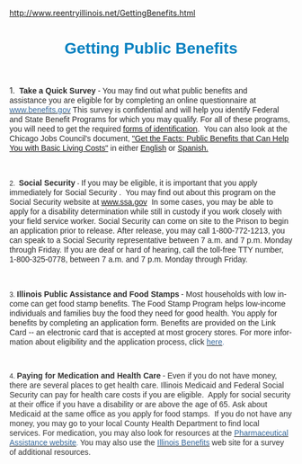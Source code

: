 http://www.reentryillinois.net/GettingBenefits.html
<H1 style="TEXT-ALIGN: center"><SPAN style="FONT-FAMILY: Arial,Helvetica,sans-serif; COLOR: rgb(0,128,192)">Getting Public Benefits<BR></SPAN></H1>
<P></P>
<P><BR></P>
<P></P>
<P>1.&nbsp;<SPAN style="FONT-SIZE: 12px; FONT-FAMILY: Arial; COLOR: rgb(41,41,41); LINE-HEIGHT: 15px"><SPAN style="FONT-SIZE: 9pt; FONT-FAMILY: Arial; COLOR: rgb(41,41,41)"><SPAN style="FONT-SIZE: 14px; FONT-WEIGHT: bold; LINE-HEIGHT: 17px"> </SPAN><SPAN style="FONT-SIZE: 9pt; FONT-FAMILY: Arial; COLOR: rgb(41,41,41)" target="_blank"><SPAN style="FONT-SIZE: 14px; FONT-FAMILY: Arial,Helvetica,sans-serif; LINE-HEIGHT: 17px"><SPAN style="FONT-WEIGHT: bold">Take a Quick Survey </SPAN>- You may find out what public benefits and assistance&nbsp;you are eligible for by completing an online questionnaire at </SPAN><A href="http://www.govbenefits.gov/govbenefits_en.portal?_nfpb=true&amp;_pageLabel=gbcc_page_questionnaire" target=_blank><SPAN style="FONT-SIZE: 14px; FONT-FAMILY: Arial,Helvetica,sans-serif; LINE-HEIGHT: 17px"><SPAN class=WEBON_COLOR style="COLOR: rgb(51,102,153)">www.benefits.gov</SPAN></SPAN></A></SPAN><SPAN style="FONT-SIZE: 14px; FONT-FAMILY: Arial,Helvetica,sans-serif; LINE-HEIGHT: 17px"> This survey is confidential and will help you identify Federal and State Benefit Programs for which you may qualify.&nbsp;For all of these programs, you will need to get the required <A href="EstablishingIdentity.html">forms of </A></SPAN><SPAN style="FONT-SIZE: 14px; FONT-FAMILY: Arial,Helvetica,sans-serif; LINE-HEIGHT: 17px"><SPAN class=WEBON_COLOR style="COLOR: rgb(51,102,153)"><A href="EstablishingIdentity.html">identification</A></SPAN></SPAN><SPAN style="FONT-SIZE: 14px; FONT-FAMILY: Arial,Helvetica,sans-serif; LINE-HEIGHT: 17px">.<SPAN style="FONT-WEIGHT: bold">&nbsp; <SPAN style="FONT-WEIGHT: normal">You can also look at the Chicago Jobs Council's document,&nbsp;<A href="http://cjc.net/resources/publications/get-the-facts-public-benefits-that-can-help-you-with-basic-living-costs/">"Get the Facts: Public Benefits that Can Help You with Basic Living Costs"</A>&nbsp;in either <SPAN class=WEBON_COLOR style="COLOR: rgb(51,102,153)"><A href="http://cjc.net/wp-content/uploads/2011/03/GetTheFacts-EN07-F.pdf" target=_blank>English</A></SPAN><SPAN class=WEBON_COLOR style="COLOR: rgb(51,102,153)"> </SPAN>or <SPAN class=WEBON_COLOR style="COLOR: rgb(51,102,153)"><A href="http://cjc.net/wp-content/uploads/2011/03/GetTheFacts-SP_07-F.pdf" target=_blank>Spanish.</A></SPAN></SPAN></SPAN></SPAN></SPAN></SPAN></P>
<P><SPAN style="FONT-SIZE: 12px; FONT-FAMILY: Arial; COLOR: rgb(41,41,41); LINE-HEIGHT: 15px"><SPAN style="FONT-SIZE: 9pt; FONT-FAMILY: Arial; COLOR: rgb(41,41,41)"><SPAN style="FONT-SIZE: 14px; FONT-FAMILY: Arial,Helvetica,sans-serif; LINE-HEIGHT: 17px"><SPAN style="FONT-WEIGHT: bold"><SPAN style="FONT-WEIGHT: normal"><SPAN class=WEBON_COLOR style="COLOR: rgb(51,102,153)"><A href="http://cjc.net/wp-content/uploads/2011/03/GetTheFacts-SP_07-F.pdf" target=_blank><BR></A></SPAN></SPAN></SPAN></SPAN></SPAN></SPAN></P>
<P></P>
<P><SPAN style="FONT-SIZE: 12px; FONT-FAMILY: Arial; COLOR: rgb(41,41,41); MARGIN: 0in 0in 0pt; LINE-HEIGHT: 15px">2.&nbsp; <SPAN style="FONT-WEIGHT: bold"><SPAN style="FONT-SIZE: 14px; LINE-HEIGHT: 17px">Social Security</SPAN></SPAN> -&nbsp;<SPAN style="FONT-SIZE: 14px; FONT-FAMILY: Arial,Helvetica,sans-serif; LINE-HEIGHT: 17px">If you may be eligible, it is important that you apply immediately for Social Security .&nbsp; You may find out about this program on the Social Security website at <A href="http://www.ssa.gov/" target=_blank>www.ssa.gov</A></SPAN></SPAN><SPAN style="FONT-SIZE: 12px; FONT-FAMILY: Arial; COLOR: rgb(41,41,41); MARGIN: 0in 0in 0pt; LINE-HEIGHT: 15px"><SPAN style="FONT-SIZE: 14px; FONT-FAMILY: Arial,Helvetica,sans-serif; LINE-HEIGHT: 17px">&nbsp; In some cases, you may be able to apply for a disability determination while still in custody if you work closely with your field service worker. Social Security can come on site to the Prison to begin an application prior to release.&nbsp;After release, you may call 1-800-772-1213,&nbsp;you can speak to a Social Security representative between 7 a.m. and 7 p.m. Monday through Friday.&nbsp;If you are deaf or hard of hearing, call&nbsp;the toll-free TTY number, 1-800-325-0778, between 7 a.m. and 7 p.m. Monday through Friday. <BR></SPAN></SPAN></P>
<P><SPAN style="FONT-SIZE: 12px; FONT-FAMILY: Arial; COLOR: rgb(41,41,41); MARGIN: 0in 0in 0pt; LINE-HEIGHT: 15px"><SPAN style="FONT-SIZE: 14px; FONT-FAMILY: Arial,Helvetica,sans-serif; LINE-HEIGHT: 17px"><BR></SPAN></SPAN></P>
<P></P>
<P class=MsoNormal style="MARGIN: 0in 0in 0pt; LINE-HEIGHT: 21.6pt"><SPAN style="FONT-SIZE: 12px; MARGIN: 0in 0in 0pt; LINE-HEIGHT: 15px"><SPAN style="FONT-SIZE: 12px; FONT-FAMILY: Arial; COLOR: rgb(41,41,41)">3. <SPAN style="FONT-SIZE: 14px; FONT-WEIGHT: bold; LINE-HEIGHT: 17px"><SPAN>Illinois Public Assistance and Food Stamps</SPAN></SPAN> </SPAN><SPAN lang=en style="FONT-SIZE: 12px; FONT-FAMILY: Arial; COLOR: rgb(41,41,41)"><SPAN style="FONT-SIZE: 14px; FONT-FAMILY: Arial,Helvetica,sans-serif; LINE-HEIGHT: 17px">- Most households with low income can get food stamp benefits. The Food Stamp Program helps low-income individuals and families buy the food they need for good health. You apply for benefits by completing an application form. Benefits are provided on the Link Card -- an electronic card that is accepted at most grocery stores. For more information about eligibility and the application process, click </SPAN><A href="http://www.dhs.state.il.us/page.aspx?item=30357" target=_blank><SPAN style="FONT-SIZE: 14px; FONT-FAMILY: Arial,Helvetica,sans-serif; LINE-HEIGHT: 17px"><SPAN class=WEBON_COLOR style="COLOR: rgb(51,102,153)">here</SPAN></SPAN></A><SPAN class=WEBON_COLOR style="COLOR: rgb(51,102,153)">.</SPAN></SPAN></SPAN></P>
<P class=MsoNormal style="MARGIN: 0in 0in 0pt; LINE-HEIGHT: 21.6pt"><BR></P>
<P></P>
<P></P>
<P class=MsoNormal style="MARGIN: 0in 0in 0pt; LINE-HEIGHT: 21.6pt"><SPAN style="FONT-SIZE: 12px; FONT-FAMILY: Arial; COLOR: rgb(51,51,51); LINE-HEIGHT: 15px">4.&nbsp;<SPAN style="FONT-SIZE: 14px; FONT-WEIGHT: bold; LINE-HEIGHT: 17px"><SPAN>Paying for Medication and Health Care</SPAN></SPAN> <SPAN style="FONT-SIZE: 14px; FONT-FAMILY: Arial,Helvetica,sans-serif; LINE-HEIGHT: 17px">- Even if you do not have money, there are several places to get health care. Illinois Medicaid and Federal Social Security can pay for health care costs if you are eligible.&nbsp; Apply for social security at their office if you have a disability or are above the age of 65.&nbsp;Ask about Medicaid at the same office as you apply for food stamps.&nbsp; If you do not have any money, you may go to your local County Health Department to find local services.&nbsp;For medication, you may also look for resources at the </SPAN><A href="https://www.pparx.org/SelectMedication.php" target=_blank><SPAN style="FONT-SIZE: 14px; FONT-FAMILY: Arial,Helvetica,sans-serif; LINE-HEIGHT: 17px"><SPAN class=WEBON_COLOR style="COLOR: rgb(51,102,153)">Pharmaceutical Assistance </SPAN><SPAN class=WEBON_COLOR style="COLOR: rgb(51,102,153)">website</SPAN></SPAN></A><SPAN class=WEBON_COLOR style="COLOR: rgb(51,102,153)">.</SPAN> </SPAN><SPAN style="FONT-SIZE: 12px; FONT-FAMILY: Arial; COLOR: rgb(51,51,51); LINE-HEIGHT: 15px"><SPAN style="FONT-SIZE: 14px; FONT-FAMILY: Arial,Helvetica,sans-serif; LINE-HEIGHT: 17px">You may also use the </SPAN><A href="http://www.cbrx.il.gov/aging/illinoisbenefits/index.html" target=_blank><SPAN style="FONT-SIZE: 14px; FONT-FAMILY: Arial,Helvetica,sans-serif; LINE-HEIGHT: 17px"><SPAN class=WEBON_COLOR style="COLOR: rgb(51,102,153)">Illinois Benefits</SPAN></SPAN></A><SPAN style="FONT-SIZE: 14px; FONT-FAMILY: Arial,Helvetica,sans-serif; LINE-HEIGHT: 17px"><SPAN class=WEBON_COLOR style="COLOR: rgb(51,102,153)">&nbsp;</SPAN></SPAN></SPAN><SPAN style="FONT-SIZE: 12px; FONT-FAMILY: Arial; COLOR: rgb(51,51,51); LINE-HEIGHT: 15px"><SPAN style="FONT-SIZE: 14px; FONT-FAMILY: Arial,Helvetica,sans-serif; LINE-HEIGHT: 17px">web site for a survey of additional resources.</SPAN></SPAN><BR></P>
<P><BR></P>
<DIV class=clr></DIV>
